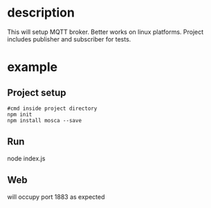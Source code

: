 # description
 This will setup MQTT broker. Better works on linux platforms. Project includes publisher and subscriber for tests.
# example

## Project setup
```
#cmd inside project directory
npm init
npm install mosca --save
```

## Run
node index.js

## Web
will occupy port 1883 as expected
